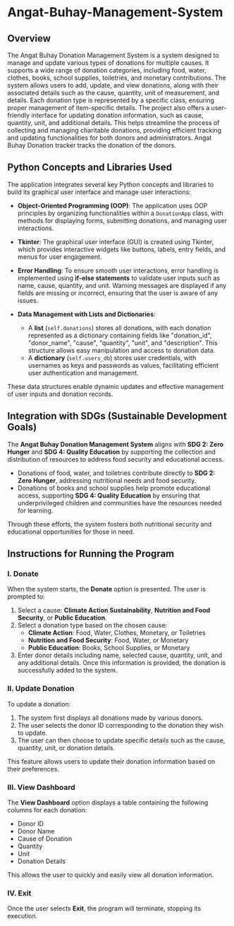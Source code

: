 # Angat-Buhay-Management-System
## Overview
The Angat Buhay Donation Management System is a system designed to manage and update various types of donations for multiple causes. 
It supports a wide range of donation categories, including food, water, clothes, books, school supplies, toiletries, and monetary contributions. 
The system allows users to add, update, and view donations, along with their associated details such as the cause, quantity, unit of measurement, 
and details. Each donation type is represented by a specific class, ensuring proper management of item-specific details. The project also offers 
a user-friendly interface for updating donation information, such as cause, quantity, unit, and additional details. This helps streamline the 
process of collecting and managing charitable donations, providing efficient tracking and updating functionalities for both donors and 
administrators. Angat Buhay Donation tracker tracks the donation of the donors.

## Python Concepts and Libraries Used
The application integrates several key Python concepts and libraries to build its graphical user interface and manage user interactions:

- **Object-Oriented Programming (OOP)**: The application uses OOP principles by organizing functionalities within a `DonationApp` class, with methods for displaying forms, submitting donations, and managing user interactions.
  
- **Tkinter**: The graphical user interface (GUI) is created using Tkinter, which provides interactive widgets like buttons, labels, entry fields, and menus for user engagement.

- **Error Handling**: To ensure smooth user interactions, error handling is implemented using **if-else statements** to validate user inputs such as name, cause, quantity, and unit. Warning messages are displayed if any fields are missing or incorrect, ensuring that the user is aware of any issues.

- **Data Management with Lists and Dictionaries**: 
  - A **list** (`self.donations`) stores all donations, with each donation represented as a dictionary containing fields like "donation_id", "donor_name", "cause", "quantity", "unit", and "description". This structure allows easy manipulation and access to donation data.
  - A **dictionary** (`self.users_db`) stores user credentials, with usernames as keys and passwords as values, facilitating efficient user authentication and management.

These data structures enable dynamic updates and effective management of user inputs and donation records.

## Integration with SDGs (Sustainable Development Goals)
The **Angat Buhay Donation Management System** aligns with **SDG 2: Zero Hunger** and **SDG 4: Quality Education** by supporting the collection and distribution of resources to address food security and educational access.

- Donations of food, water, and toiletries contribute directly to **SDG 2: Zero Hunger**, addressing nutritional needs and food security.
- Donations of books and school supplies help promote educational access, supporting **SDG 4: Quality Education** by ensuring that underprivileged children and communities have the resources needed for learning.

Through these efforts, the system fosters both nutritional security and educational opportunities for those in need.

## Instructions for Running the Program

### I. Donate
When the system starts, the **Donate** option is presented. The user is prompted to:
1. Select a cause: **Climate Action Sustainability**, **Nutrition and Food Security**, or **Public Education**.
2. Select a donation type based on the chosen cause:
   - **Climate Action**: Food, Water, Clothes, Monetary, or Toiletries
   - **Nutrition and Food Security**: Food, Water, or Monetary
   - **Public Education**: Books, School Supplies, or Monetary
3. Enter donor details including name, selected cause, quantity, unit, and any additional details. Once this information is provided, the donation is successfully added to the system.

### II. Update Donation
To update a donation:
1. The system first displays all donations made by various donors.
2. The user selects the donor ID corresponding to the donation they wish to update.
3. The user can then choose to update specific details such as the cause, quantity, unit, or donation details.

This feature allows users to update their donation information based on their preferences.

### III. View Dashboard
The **View Dashboard** option displays a table containing the following columns for each donation:
- Donor ID
- Donor Name
- Cause of Donation
- Quantity
- Unit
- Donation Details

This allows the user to quickly and easily view all donation information.

### IV. Exit
Once the user selects **Exit**, the program will terminate, stopping its execution.
